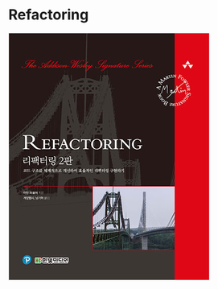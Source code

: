 # Refactoring

![Refactoring](https://github.com/sanghun219/Refactoring/blob/main/public/%EB%A6%AC%ED%8C%A9%ED%84%B0%EB%A7%81%20%EC%9D%B4%EB%AF%B8%EC%A7%80.jpg "Refactoring")

